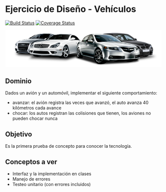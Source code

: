 
# Ejercicio de Diseño - Vehículos

[![Build Status](https://travis-ci.org/uqbar-project/eg-vehiculos-xtend.svg?branch=master)](https://travis-ci.org/uqbar-project/eg-vehiculos-xtend) [![Coverage Status](https://coveralls.io/repos/github/uqbar-project/eg-vehiculos-xtend/badge.svg?branch=master&service=github)](https://coveralls.io/github/uqbar-project/eg-vehiculos-xtend?branch=master&service=github)

![image](images/vehicles.png) 

## Dominio
Dados un avión y un automóvil, implementar el siguiente comportamiento:

* avanzar: el avión registra las veces que avanzó, el auto avanza 40 kilómetros cada avance
* chocar: los autos registran las colisiones que tienen, los aviones no pueden chocar nunca

## Objetivo

Es la primera prueba de concepto para conocer la tecnología. 

## Conceptos a ver

* Interfaz y la implementación en clases
* Manejo de errores
* Testeo unitario (con errores incluidos)


